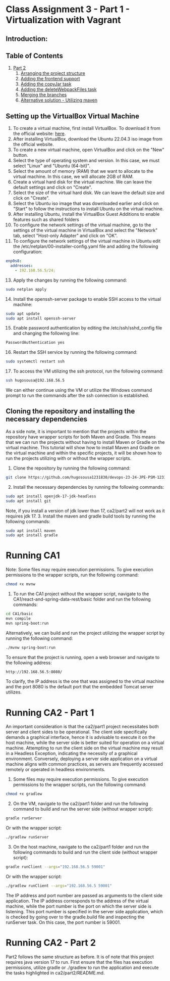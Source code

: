 # Class Assignment 3 - Part 1 - Virtualization with Vagrant

## Introduction:


## Table of Contents
1. [Part 2](#part-2)
    1. [Arranging the project structure](#arranging-the-project-structure)
    2. [Adding the frontend support](#adding-the-frontend-support)
    3. [Adding the copyJar task](#adding-the-copyjar-task)
    4. [Adding the deleteWebpackFiles task](#adding-the-deletewebpackfiles-task)
    5. [Merging the branches](#merging-the-branches)
    6. [Alternative solution - Utilizing maven](#alternative-solution---utilizing-maven)

## Setting up the VirtualBox Virtual Machine
1. To create a virtual machine, first install VirtualBox. To download it from the official website:
[here](https://www.virtualbox.org/). 
2. After installing VirtualBox, download the Ubuntu 22.04.3 iso image from the official website.
3. To create a new virtual machine, open VirtualBox and click on the "New" button.
4. Select the type of operating system and version. In this case, we must select "Linux" and "Ubuntu (64-bit)".
5. Select the amount of memory (RAM) that we want to allocate to the virtual machine. In this case, we  will allocate 
2GB of RAM. 
6. Create a virtual hard disk for the virtual machine. We can leave the default settings and click on "Create".
7. Select the size of the virtual hard disk. We can leave the default size and click on "Create".
8. Select the Ubuntu iso image that was downloaded earlier and click on "Start" to follow the instructions to install 
Ubuntu on the virtual machine.
10. After installing Ubuntu, install the VirtualBox Guest Additions to enable features such as shared folders
11. To configure the network settings of the virtual machine, go to the settings of the virtual machine in
VirtualBox and select the "Network" tab, select "Host-only Adapter" and click on "OK".
12. To configure the network settings of the virtual machine in Ubuntu edit the /etc/netplan/00-installer-config.yaml 
file and adding the following configuration:
```yaml
enp0s8:
  addresses:
    - 192.168.56.5/24;
```
13. Apply the changes by running the following command:
```bash
sudo netplan apply
```
14. Install the openssh-server package to enable SSH access to the virtual machine:
```bash
sudo apt update
sudo apt install openssh-server
```
15. Enable password authentication by editing the /etc/ssh/sshd_config file and changing the following
line:
```bash
PasswordAuthentication yes
```
16. Restart the SSH service by running the following command:
```bash
sudo systemctl restart ssh
```
17. To access the VM utilizing the ssh protocol, run the following command:
```bash
ssh hugosousa@192.168.56.5
```
We can either continue using the VM or utilize the Windows command prompt to run the commands after the ssh connection 
is established.

## Cloning the repository and installing the necessary dependencies
As a side note, it is important to mention that the projects within the repository have wrapper scripts for both Maven
and Gradle. This means that we can run the projects without having to install Maven or Gradle on the virtual machine.
This tutorial will show how to install Maven and Gradle on the virtual machine and within the specific projects, it
will be shown how to run the projects utilizing with or without the wrapper scripts.

1. Clone the repository by running the following command:
```bash
git clone https://github.com/hugosousa1231830/devops-23-24-JPE-PSM-1231830.git
```
2. Install the necessary dependencies by running the following commands:
```bash
sudo apt install openjdk-17-jdk-headless
sudo apt install git
```
Note, if you install a version of jdk lower than 17, ca2/part2 will not work as it requires jdk 17.
3. Install the maven and gradle build tools by running the following commands:
```bash
sudo apt install maven
sudo apt install gradle
```

# Running CA1
Note: Some files may require execution permissions. To give execution permissions to the wrapper scripts, run the 
following command:
```bash
chmod +x mvnw 
```
1. To run the CA1 project without the wrapper script, navigate to the CA1/react-and-spring-data-rest/basic folder and 
run the following commands:
```bash
cd CA1/basic
mvn compile
mvn spring-boot:run
```
Alternatively, we can build and run the project utilizing the wrapper script by running the following command:
```bash
./mvnw spring-boot:run
```
To ensure that the project is running, open a web browser and navigate to the following address:
```bash
http://192.168.56.5:8080/
```
To clarify, the IP address is the one that was assigned to the virtual machine and the port 8080 is the default port 
that the embedded Tomcat server utilizes.

# Running CA2 - Part 1
An important consideration is that the ca2/part1 project necessitates both server and client sides to be operational.
The client side specifically demands a graphical interface, hence it is advisable to execute it on the host machine,
while the server side is better suited for operation on a virtual machine. Attempting to run the client side on the 
virtual machine may result in a Headless Exception, indicating the necessity of a graphical environment. Conversely, 
deploying a server side application on a virtual machine aligns with common practices, as servers are frequently 
accessed remotely or operated in headless environments. 

1. Some files may require execution permissions. To give execution permissions to the wrapper scripts, run the
following command:
```bash
chmod +x gradlew 
```
2. On the VM, navigate to the ca2/part1 folder and run the following command to build and run the server side (without
wrapper script):
```bash
gradle runServer
```
Or with the wrapper script:
```bash
./gradlew runServer
```

3. On the host machine, navigate to the ca2/part1 folder and run the following commands to build and run the client 
side (without wrapper script):
```bash
gradle runClient --args="192.168.56.5 59001"
```
Or with the wrapper script:
```bash
./gradlew runClient --args="192.168.56.5 59001"
```
The IP address and port number are passed as arguments to the client side application. The IP address corresponds to
the address of the virtual machine, while the port number is the port on which the server side is listening. This port
number is specified in the server side application, which is checked by going over to the gradle.build file and
inspecting the runServer task. On this case, the port number is 59001.

# Running CA2 - Part 2
Part2 follows the same structure as before. It is of note that this project requires java version 17 to run. 
First ensure that the files has execution permissions, utilize gradle or ./gradlew to run the application and execute
the tasks highlighted in ca2/part2/README.md.